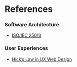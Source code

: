# References

### Software Architecture
- [ISO/IEC 25010](https://iso25000.com/index.php/en/iso-25000-standards/iso-25010)

### User Experiences
- [Hick’s Law in UX Web Design](https://mailchimp.com/resources/hicks-law/#:~:text=Navigation%20menus,a%20long%20list%20of%20options.)